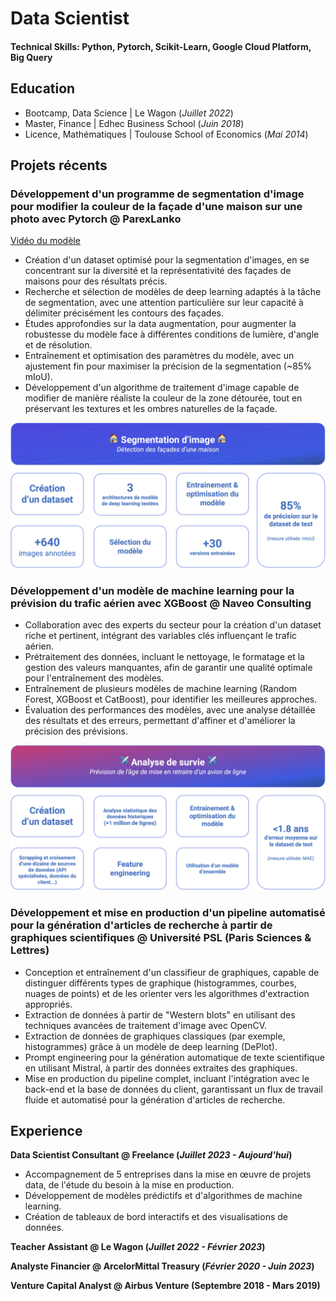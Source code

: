 # Data Scientist

#### Technical Skills: Python, Pytorch, Scikit-Learn, Google Cloud Platform, Big Query

## Education
- Bootcamp, Data Science | Le Wagon (_Juillet 2022_)								       		
- Master, Finance	| Edhec Business School (_Juin 2018_)	 			        		
- Licence, Mathématiques | Toulouse School of Economics (_Mai 2014_)

## Projets récents
### Développement d'un programme de segmentation d'image pour modifier la couleur de la façade d'une maison sur une photo avec Pytorch @ ParexLanko

[Vidéo du modèle](https://www.loom.com/share/f80fabccb75146aeb042374e20ada5b2?sid=ef034fda-362c-431f-a3c8-eed361733092)

- Création d'un dataset optimisé pour la segmentation d'images, en se concentrant sur la diversité et la représentativité des façades de maisons pour des résultats précis. 
- Recherche et sélection de modèles de deep learning adaptés à la tâche de segmentation, avec une attention particulière sur leur capacité à délimiter précisément les contours des façades.
- Études approfondies sur la data augmentation, pour augmenter la robustesse du modèle face à différentes conditions de lumière, d'angle et de résolution.
- Entraînement et optimisation des paramètres du modèle, avec un ajustement fin pour maximiser la précision de la segmentation (~85% mIoU).
- Développement d'un algorithme de traitement d'image capable de modifier de manière réaliste la couleur de la zone détourée, tout en préservant les textures et les ombres naturelles de la façade.

![Segmentation d'image](assets/img/segmentation_img.jpg "Segmentation d'image")

### Développement d'un modèle de machine learning pour la prévision du trafic aérien avec XGBoost @ Naveo Consulting

- Collaboration avec des experts du secteur pour la création d'un dataset riche et pertinent, intégrant des variables clés influençant le trafic aérien.
- Prétraitement des données, incluant le nettoyage, le formatage et la gestion des valeurs manquantes, afin de garantir une qualité optimale pour l'entraînement des modèles.
- Entraînement de plusieurs modèles de machine learning (Random Forest, XGBoost et CatBoost), pour identifier les meilleures approches.
- Évaluation des performances des modèles, avec une analyse détaillée des résultats et des erreurs, permettant d'affiner et d'améliorer la précision des prévisions.

![Analyse de survie](assets/img/key_figures_survival.jpg "Analyse de survie")

### Développement et mise en production d'un pipeline automatisé pour la génération d'articles de recherche à partir de graphiques scientifiques @ Université PSL (Paris Sciences & Lettres)

- Conception et entraînement d'un classifieur de graphiques, capable de distinguer différents types de graphique (histogrammes, courbes, nuages de points) et de les orienter vers les algorithmes d'extraction appropriés.
- Extraction de données à partir de "Western blots" en utilisant des techniques avancées de traitement d'image avec OpenCV.
- Extraction de données de graphiques classiques (par exemple, histogrammes) grâce à un modèle de deep learning (DePlot).
- Prompt engineering pour la génération automatique de texte scientifique en utilisant Mistral, à partir des données extraites des graphiques.
- Mise en production du pipeline complet, incluant l'intégration avec le back-end et la base de données du client, garantissant un flux de travail fluide et automatisé pour la génération d'articles de recherche.

## Experience
**Data Scientist Consultant @ Freelance (_Juillet 2023 - Aujourd'hui_)**
- Accompagnement de 5 entreprises dans la mise en œuvre de projets data, de l'étude du besoin à la mise en production.
- Développement de modèles prédictifs et d'algorithmes de machine learning.
- Création de tableaux de bord interactifs et des visualisations de données.
  
**Teacher Assistant @ Le Wagon (_Juillet 2022 - Février 2023_)**

**Analyste Financier @ ArcelorMittal Treasury (_Février 2020 - Juin 2023_)**

**Venture Capital Analyst @ Airbus Venture (Septembre 2018 - Mars 2019)**




